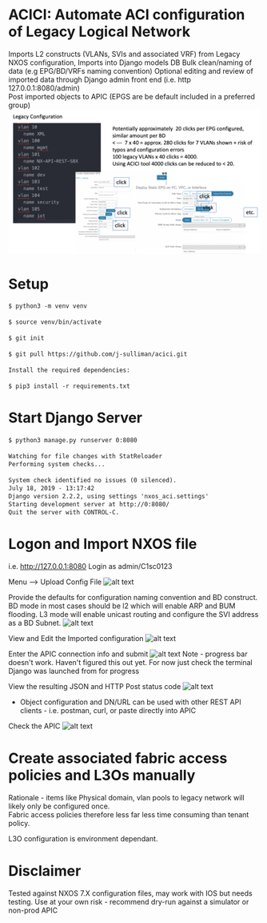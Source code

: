 # ACICI: Automate ACI configuration of Legacy Logical Network
Imports L2 constructs (VLANs, SVIs and associated VRF) from Legacy NXOS configuration, Imports into Django models DB
Bulk clean/naming of data (e.g EPG/BD/VRFs naming convention) 
Optional editing and review of imported data through Django admin front end (i.e. http 127.0.0.1:8080/admin)  
Post imported objects to APIC (EPGS are be default included in a preferred group)
![alt text](https://github.com/j-sulliman/acici/blob/master/Screen%20Shot%202019-07-19%20at%2010.38.25%20AM.png)


# Setup
```
$ python3 -m venv venv

$ source venv/bin/activate

$ git init

$ git pull https://github.com/j-sulliman/acici.git

Install the required dependencies:

$ pip3 install -r requirements.txt
```

# Start Django Server
```
$ python3 manage.py runserver 0:8080

Watching for file changes with StatReloader
Performing system checks...

System check identified no issues (0 silenced).
July 18, 2019 - 13:17:42
Django version 2.2.2, using settings 'nxos_aci.settings'
Starting development server at http://0:8080/
Quit the server with CONTROL-C.
```

# Logon and Import NXOS file
i.e. http://127.0.0.1:8080
Login as admin/C1sc0123

Menu --> Upload Config File
![alt text](https://github.com/j-sulliman/nxos_to_aci/blob/master/Screen%20Shot%202019-07-18%20at%201.23.58%20PM.png)

Provide the defaults for configuration naming convention and BD construct.  BD mode in most cases should be l2 which will enable ARP and BUM flooding.  L3 mode will enable unicast routing and configure the SVI address as a BD Subnet.
![alt text](https://github.com/j-sulliman/nxos_to_aci/blob/master/Screen%20Shot%202019-07-18%20at%201.26.01%20PM.png)


View and Edit the Imported configuration
![alt text](https://github.com/j-sulliman/nxos_to_aci/blob/master/Screen%20Shot%202019-07-18%20at%201.51.46%20PM.png)
 
Enter the APIC connection info and submit
![alt text](https://github.com/j-sulliman/nxos_to_aci/blob/master/Screen%20Shot%202019-07-18%20at%201.52.47%20PM.png)
Note - progress bar doesn't work.  Haven't figured this out yet.  For now just check the terminal Django was launched from for progress

View the resulting JSON and HTTP Post status code
![alt text](https://github.com/j-sulliman/nxos_to_aci/blob/master/Screen%20Shot%202019-07-18%20at%201.56.15%20PM.png)
- Object configuration and DN/URL can be used with other REST API clients - i.e. postman, curl, or paste directly into APIC

Check the APIC
![alt text](https://github.com/j-sulliman/nxos_to_aci/blob/master/Screen%20Shot%202019-07-18%20at%201.57.24%20PM.png)

# Create associated fabric access policies and L3Os manually
Rationale - items like Physical domain, vlan pools to legacy network will likely only be configured once.  
Fabric access policies therefore less far less time consuming than tenant policy.

L3O configuration is environment dependant.

# Disclaimer
Tested against NXOS 7.X configuration files, may work with IOS but needs testing.
Use at your own risk - recommend dry-run against a simulator or non-prod APIC
